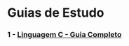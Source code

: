 # Guias de Estudo

<h3>1 - <a href="https://github.com/CleyltonAlcantara/Guias_de_Estudo/blob/main/Guias/Linguagem_C.md">Linguagem C - Guia Completo</a></h3>  
